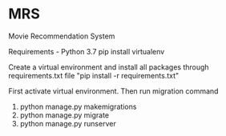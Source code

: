 # MRS
Movie Recommendation System

Requirements - 
Python 3.7
pip install virtualenv

Create a virtual environment and install all packages through requirements.txt file
"pip install -r requirements.txt"

First activate virtual environment.
Then run migration command
1. python manage.py makemigrations
2. python manage.py migrate
3. python manage.py runserver
